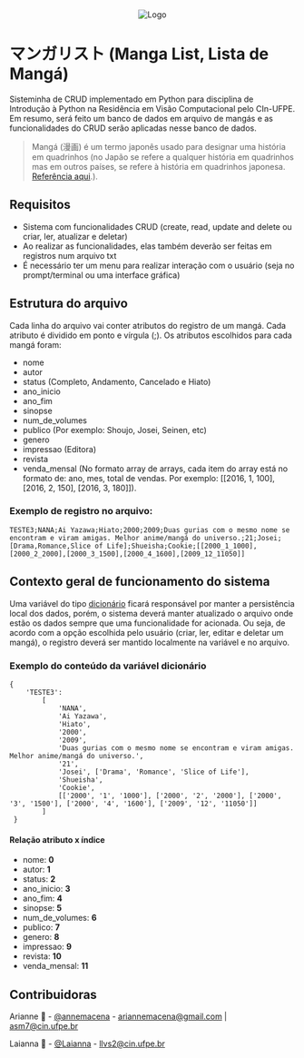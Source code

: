 <br />
<p align="center">
    <img src="https://user-images.githubusercontent.com/14198332/134978178-6b0aa36a-337c-4146-a4b9-ec731b6b1261.jpg" alt="Logo">
</p>

# マンガリスト (Manga List, Lista de Mangá)

Sisteminha de CRUD implementado em Python para disciplina de Introdução à Python na Residência em Visão Computacional pelo CIn-UFPE.
Em resumo, será feito um banco de dados em arquivo de mangás e as funcionalidades do CRUD serão aplicadas nesse banco de dados.

> Mangá (漫画) é um termo japonês usado para designar uma história em quadrinhos (no Japão se refere a qualquer história em quadrinhos mas em outros países, se refere à história em quadrinhos japonesa. [Referência aqui](https://pt.wikipedia.org/wiki/Mang%C3%A1).).

## Requisitos

* Sistema com funcionalidades CRUD (create, read, update and delete ou criar, ler, atualizar e deletar)
* Ao realizar as funcionalidades, elas também deverão ser feitas em registros num arquivo txt
* É necessário ter um menu para realizar interação com o usuário (seja no prompt/terminal ou uma interface gráfica)

## Estrutura do arquivo

Cada linha do arquivo vai conter atributos do registro de um mangá. Cada atributo é dividido em ponto e vírgula (;).
Os atributos escolhidos para cada mangá foram:

* nome
* autor
* status (Completo, Andamento, Cancelado e Hiato)
* ano_inicio
* ano_fim
* sinopse
* num_de_volumes
* publico (Por exemplo: Shoujo, Josei, Seinen, etc)
* genero
* impressao (Editora)
* revista
* venda_mensal (No formato array de arrays, cada item do array está no formato de: ano, mes, total de vendas. Por exemplo: [[2016, 1, 100], [2016, 2, 150], [2016, 3, 180]]).

### Exemplo de registro no arquivo:
```
TESTE3;NANA;Ai Yazawa;Hiato;2000;2009;Duas gurias com o mesmo nome se encontram e viram amigas. Melhor anime/mangá do universo.;21;Josei;[Drama,Romance,Slice of Life];Shueisha;Cookie;[[2000_1_1000],[2000_2_2000],[2000_3_1500],[2000_4_1600],[2009_12_11050]]
```
## Contexto geral de funcionamento do sistema

Uma variável do tipo [dicionário](https://docs.python.org/3/tutorial/datastructures.html#dictionaries) ficará responsável por manter a persistência local dos dados, porém, o sistema deverá manter atualizado o arquivo onde estão os dados sempre que uma funcionalidade for acionada. Ou seja, de acordo com a opção escolhida pelo usuário (criar, ler, editar e deletar um mangá), o registro deverá ser mantido localmente na variável e no arquivo.

### Exemplo do conteúdo da variável dicionário
```
{
    'TESTE3': 
        [
            'NANA',
            'Ai Yazawa',
            'Hiato',
            '2000',
            '2009',
            'Duas gurias com o mesmo nome se encontram e viram amigas. Melhor anime/mangá do universo.',
            '21',
            'Josei', ['Drama', 'Romance', 'Slice of Life'],
            'Shueisha',
            'Cookie', 
            [['2000', '1', '1000'], ['2000', '2', '2000'], ['2000', '3', '1500'], ['2000', '4', '1600'], ['2009', '12', '11050']]
        ]
 }
```

#### Relação atributo x índice
* nome: __0__
* autor: __1__
* status: __2__
* ano_inicio: __3__
* ano_fim: __4__
* sinopse: __5__
* num_de_volumes: __6__
* publico: __7__
* genero: __8__
* impressao: __9__
* revista: __10__
* venda_mensal: __11__

## Contribuidoras

Arianne 🦄 - [@annemacena](https://github.com/annemacena) - ariannemacena@gmail.com | asm7@cin.ufpe.br

Laianna 🧁 - [@Laianna](https://github.com/Laianna) - llvs2@cin.ufpe.br

